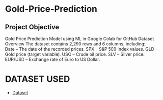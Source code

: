 # Gold-Price-Prediction
## Project Objective
Gold Price Prediction Model using ML in Google Colab for GitHub Dataset Overview The dataset contains 2,290 rows and 6 columns, including:  
Date – The date of the recorded prices. 
SPX – S&amp;P 500 Index values.
GLD – Gold price (target variable).
USO – Crude oil price. SLV – Silver price. 
EUR/USD – Exchange rate of Euro to US Dollar.

# DATASET USED
- <a href="https://drive.google.com/file/d/1Yf_yHz1JoaCPEmlHqos3b3a4a4XxkVG6/view?usp=sharing">Dataset</a>

